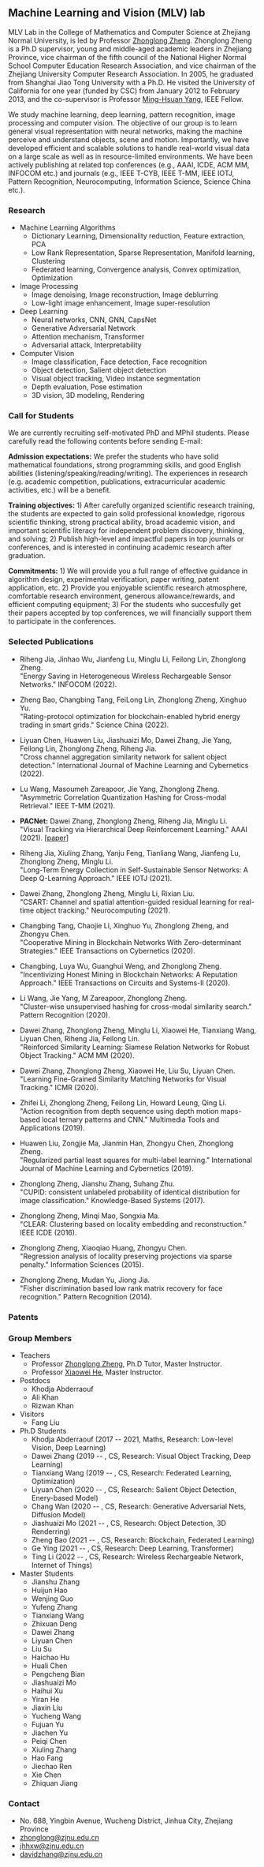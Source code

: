 ## Machine Learning and Vision (MLV) lab

MLV Lab in the College of Mathematics and Computer Science at Zhejiang Normal University, is led by Professor [Zhonglong Zheng](http://mypage.zjnu.edu.cn/ZZL4/zh_CN/index.htm). Zhonglong Zheng is a Ph.D supervisor, young and middle-aged academic leaders in Zhejiang Province, vice chairman of the fifth council of the National Higher Normal School Computer Education Research Association, and vice chairman of the Zhejiang University Computer Research Association. In 2005, he graduated from Shanghai Jiao Tong University with a Ph.D. He visited the University of California for one year (funded by CSC) from January 2012 to February 2013, and the co-supervisor is Professor [Ming-Hsuan Yang](https://faculty.ucmerced.edu/mhyang/), IEEE Fellow.


We study machine learning, deep learning, pattern recognition, image processing and computer vision. The objective of our group is to learn general visual representation with neural networks, making the machine perceive and understand objects, scene and motion. Importantly, we have developed efficient and scalable solutions to handle real-world visual data on a large scale as well as in resource-limited environments. We have been actively publishing at related top conferences (e.g., AAAI, ICDE, ACM MM, INFOCOM etc.) and journals (e.g., IEEE T-CYB, IEEE T-MM, IEEE IOTJ, Pattern Recognition, Neurocomputing, Information Science, Science China etc.). 


### Research
+ Machine Learning Algorithms
  + Dictionary Learning, Dimensionality reduction, Feature extraction, PCA
  + Low Rank Representation, Sparse Representation, Manifold learning, Clustering 
  + Federated learning, Convergence analysis, Convex optimization, Optimization
+ Image Processing
  + Image denoising, Image reconstruction, Image deblurring
  + Low-light image enhancement, Image super-resolution 
+ Deep Learning
  + Neural networks, CNN, GNN, CapsNet
  + Generative Adversarial Network
  + Attention mechanism, Transformer 
  + Adversarial attack, Interpretability
+ Computer Vision
  + Image classification, Face detection, Face recognition
  + Object detection, Salient object detection
  + Visual object tracking, Video instance segmentation
  + Depth evaluation, Pose estimation
  + 3D vision, 3D modeling, Rendering

  
### Call for Students 

We are currently recruiting self-motivated PhD and MPhil students. Please carefully read the following contents before sending E-mail:

**Admission expectations:** We prefer the students who have solid mathematical foundations, strong programming skills, and good English abilities (listening/speaking/reading/writing). The experiences in research (e.g. academic competition, publications, extracurricular academic activities, etc.) will be a benefit.

**Training objectives:** 1) After carefully organized scientific research training, the students are expected to gain solid professional knowledge, rigorous scientific thinking, strong practical ability, broad academic vision, and important scientific literacy for independent problem discovery, thinking, and solving; 2) Publish high-level and impactful papers in top journals or conferences, and is interested in continuing academic research after graduation.

**Commitments:** 1) We will provide you a full range of effective guidance in algorithm design, experimental verification, paper writing, patent application, etc. 2) Provide you enjoyable scientific research atmosphere, comfortable research environment, generous allowance/rewards, and efficient computing equipment; 3) For the students who succesfully get their papers accepted by top conferences, we will financially support them to participate in the conferences.


### Selected Publications
- Riheng Jia, Jinhao Wu, Jianfeng Lu, Minglu Li, Feilong Lin, Zhonglong Zheng.<br />
  "Energy Saving in Heterogeneous Wireless Rechargeable Sensor Networks." INFOCOM (2022).
  
- Zheng Bao, Changbing Tang, FeiLong Lin, Zhonglong Zheng, Xinghuo Yu.<br />
  "Rating-protocol optimization for blockchain-enabled hybrid energy trading in smart grids." Science China (2022).
  
- Liyuan Chen, Huawen Liu, Jiashuaizi Mo, Dawei Zhang, Jie Yang, Feilong Lin, Zhonglong Zheng, Riheng Jia.<br />
  "Cross channel aggregation similarity network for salient object detection." International Journal of Machine Learning and Cybernetics (2022).
  
- Lu Wang, Masoumeh Zareapoor, Jie Yang, Zhonglong Zheng.<br />
  "Asymmetric Correlation Quantization Hashing for Cross-modal Retrieval." IEEE T-MM (2021).
  
- **PACNet:** Dawei Zhang, Zhonglong Zheng, Riheng Jia, Minglu Li.<br />
  "Visual Tracking via Hierarchical Deep Reinforcement Learning." AAAI (2021).
  [[paper](https://ojs.aaai.org/index.php/AAAI/article/view/16443)] 

- Riheng Jia, Xiuling Zhang, Yanju Feng, Tianliang Wang, Jianfeng Lu, Zhonglong Zheng, Minglu Li.<br />
  "Long-Term Energy Collection in Self-Sustainable Sensor Networks: A Deep Q-Learning Approach." IEEE IOTJ (2021).
  
- Dawei Zhang, Zhonglong Zheng, Minglu Li, Rixian Liu.<br />
  "CSART: Channel and spatial attention-guided residual learning for real-time object tracking." Neurocomputing (2021).

- Changbing Tang, Chaojie Li, Xinghuo Yu, Zhonglong Zheng, and Zhongyu Chen.<br />
  "Cooperative Mining in Blockchain Networks With Zero-determinant Strategies." IEEE Transactions on Cybernetics (2020).

- Changbing, Luya Wu, Guanghui Weng, and Zhonglong Zheng.<br />
  "Incentivizing Honest Mining in Blockchain Networks: A Reputation Approach." IEEE Transactions on Circuits and Systems-II (2020).

- Li Wang, Jie Yang, M Zareapoor, Zhonglong Zheng.<br />
  "Cluster-wise unsupervised hashing for cross-modal similarity search." Pattern Recognition (2020).
  
- Dawei Zhang, Zhonglong Zheng, Minglu Li, Xiaowei He, Tianxiang Wang, Liyuan Chen, Riheng Jia, Feilong Lin.<br />
  "Reinforced Similarity Learning: Siamese Relation Networks for Robust Object Tracking." ACM MM (2020).
  
- Dawei Zhang, Zhonglong Zheng, Xiaowei He, Liu Su, Liyuan Chen.<br />
  "Learning Fine-Grained Similarity Matching Networks for Visual Tracking." ICMR (2020).
  
- Zhifei Li, Zhonglong Zheng, Feilong Lin, Howard Leung, Qing Li.<br />
  "Action recognition from depth sequence using depth motion maps-based local ternary patterns and CNN." Multimedia Tools and Applications (2019).

- Huawen Liu, Zongjie Ma, Jianmin Han, Zhongyu Chen, Zhonglong Zheng.<br />
  "Regularized partial least squares for multi-label learning." International Journal of Machine Learning and Cybernetics (2019).
  
- Zhonglong Zheng, Jianshu Zhang, Suhang Zhu.<br />
  "CUPID: consistent unlabeled probability of identical distribution for image classification." Knowledge-Based Systems (2017).

- Zhonglong Zheng, Minqi Mao, Songxia Ma.<br />
  "CLEAR: Clustering based on locality embedding and reconstruction." IEEE ICDE (2016).
  
- Zhonglong Zheng, Xiaoqiao Huang, Zhongyu Chen.<br />
  "Regression analysis of locality preserving projections via sparse penalty." Information Sciences (2015).
  
- Zhonglong Zheng, Mudan Yu, Jiong Jia.<br />
  "Fisher discrimination based low rank matrix recovery for face recognition." Pattern Recognition (2014).
  

### Patents
  



### Group Members
+ Teachers
  + Professor [Zhonglong Zheng](http://mypage.zjnu.edu.cn/ZZL4/zh_CN/index.htm), Ph.D Tutor, Master Instructor. 
  + Professor [Xiaowei He](http://mypage.zjnu.edu.cn/HXW2/zh_CN/index.htm), Master Instructor. 
+ Postdocs
  + Khodja Abderraouf
  + Ali Khan
  + Rizwan Khan
+ Visitors
  + Fang Liu
+ Ph.D Students
  + Khodja Abderraouf (2017 -- 2021, Maths, Research: Low-level Vision, Deep Learning)
  + Dawei Zhang (2019 --  , CS, Research: Visual Object Tracking, Deep Learning)
  + Tianxiang Wang (2019 -- , CS, Research: Federated Learning, Optimization)
  + Liyuan Chen (2020 -- , CS, Research: Salient Object Detection, Enery-based Model)
  + Chang Wan (2020 -- , CS, Research: Generative Adversarial Nets, Diffusion Model)
  + Jiashuaizi Mo (2021 -- , CS, Research: Object Detection, 3D Renderring)
  + Zheng Bao (2021 -- , CS, Research: Blockchain, Federated Learning)
  + Ge Ying (2021 -- , CS, Research: Deep Learning, Transformer)
  + Ting Li (2022 -- , CS, Research: Wireless Rechargeable Network, Internet of Things)
+ Master Students
  + Jianshu Zhang
  + Huijun Hao
  + Wenjing Guo
  + Yufeng Zhang
  + Tianxiang Wang
  + Zhixuan Deng
  + Dawei Zhang
  + Liyuan Chen
  + Liu Su
  + Haichao Hu
  + Huali Chen
  + Pengcheng Bian
  + Jiashuaizi Mo
  + Haihui Xu
  + Yiran He
  + Jiaxin Liu
  + Yucheng Wang
  + Fujuan Yu
  + Jiachen Yu
  + Peiqi Chen
  + Xiuling Zhang
  + Hao Fang
  + Jiechao Ren
  + Xie Chen
  + Zhiquan Jiang


### Contact
+ No. 688, Yingbin Avenue, Wucheng District, Jinhua City, Zhejiang Province
+ zhonglong@zjnu.edu.cn
+ jhhxw@zjnu.edu.cn
+ davidzhang@zjnu.edu.cn
